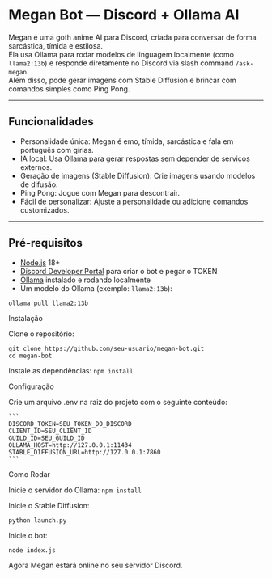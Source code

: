 # Megan Bot — Discord + Ollama AI

Megan é uma goth anime AI para Discord, criada para conversar de forma sarcástica, tímida e estilosa.  
Ela usa Ollama para rodar modelos de linguagem localmente (como `llama2:13b`) e responde diretamente no Discord via slash command `/ask-megan`.  
Além disso, pode gerar imagens com Stable Diffusion e brincar com comandos simples como Ping Pong.

---

## Funcionalidades

- Personalidade única: Megan é emo, tímida, sarcástica e fala em português com gírias.  
- IA local: Usa [Ollama](https://ollama.ai/) para gerar respostas sem depender de serviços externos.  
- Geração de imagens (Stable Diffusion): Crie imagens usando modelos de difusão.  
- Ping Pong: Jogue com Megan para descontrair.  
- Fácil de personalizar: Ajuste a personalidade ou adicione comandos customizados.  

---

## Pré-requisitos

- [Node.js](https://nodejs.org/) 18+  
- [Discord Developer Portal](https://discord.com/developers/applications) para criar o bot e pegar o TOKEN  
- [Ollama](https://ollama.ai/) instalado e rodando localmente  
- Um modelo do Ollama (exemplo: `llama2:13b`):
```
ollama pull llama2:13b
```

Instalação

Clone o repositório:

    git clone https://github.com/seu-usuario/megan-bot.git
    cd megan-bot
    
Instale as dependências:
    ```
    npm install
    ```
    
Configuração

Crie um arquivo .env na raiz do projeto com o seguinte conteúdo:

    ```
    DISCORD_TOKEN=SEU_TOKEN_DO_DISCORD
    CLIENT_ID=SEU_CLIENT_ID
    GUILD_ID=SEU_GUILD_ID
    OLLAMA_HOST=http://127.0.0.1:11434
    STABLE_DIFFUSION_URL=http://127.0.0.1:7860
    ```

Como Rodar

Inicie o servidor do Ollama:
    ```
    npm install
    ```

Inicie o Stable Diffusion:

    python launch.py

Inicie o bot:
    
    node index.js
Agora Megan estará online no seu servidor Discord.
